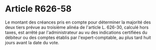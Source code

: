 # Article R626-58

Le montant des créances pris en compte pour déterminer la majorité des deux tiers prévue au troisième alinéa de l'article L. 626-30, calculé hors taxes, est arrêté par l'administrateur au vu des indications certifiées du débiteur ou des comptes établis par l'expert-comptable, au plus tard huit jours avant la date du vote.
